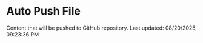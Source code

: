 # Auto Push File

Content that will be pushed to GitHub repository.
Last updated: 08/20/2025, 09:23:36 PM